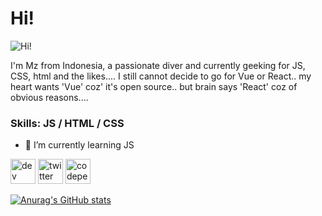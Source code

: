 # Hi!
![Hi!](https://pbs.twimg.com/profile_banners/1423836260590710785/1628317468/1080x360)

I'm Mz from Indonesia, a passionate diver and currently geeking for JS, CSS, html and the likes.... I still cannot decide to go for Vue or React.. my heart wants 'Vue' coz' it's open source.. but brain says 'React' coz of obvious reasons....

### Skills:  JS / HTML / CSS

- 🌱 I’m currently learning JS 



[<img src='https://cdn.jsdelivr.net/npm/simple-icons@3.0.1/icons/dev-dot-to.svg' alt='dev' height='40'>](https://dev.to/@marizoo)  [<img src='https://cdn.jsdelivr.net/npm/simple-icons@3.0.1/icons/twitter.svg' alt='twitter' height='40'>](https://twitter.com/@_marizoo)  [<img src='https://cdn.jsdelivr.net/npm/simple-icons@3.0.1/icons/codepen.svg' alt='codepen' height='40'>](https://codepen.io/marizoo)  

[![Anurag's GitHub stats](https://github-readme-stats.vercel.app/api?username=marizoo)](https://github.com/anuraghazra/github-readme-stats)



<!--
**marizoo/marizoo** is a ✨ _special_ ✨ repository because its `README.md` (this file) appears on your GitHub profile.

Here are some ideas to get you started:

- 🔭 I’m currently working on ...
- 🌱 I’m currently learning ...
- 👯 I’m looking to collaborate on ...
- 🤔 I’m looking for help with ...
- 💬 Ask me about ...
- 📫 How to reach me: ...
- 😄 Pronouns: ...
- ⚡ Fun fact: ...
-->
